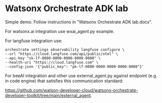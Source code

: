 
# Watsonx Orchestrate ADK lab
Simple demo. Follow instructions in "Watsonx Orchestrate ADK lab.docx".

For watsonx.ai integration use wxai_agent.py example.

For langfuse integration use:

```console
orchestrate settings observability langfuse configure \
--url "https://cloud.langfuse.com/api/public/otel" \
--api-key "sk-lf-0000-0000-0000-0000-0000" \
--health-uri "https://cloud.langfuse.com" \
--config-json '{"public_key": "pk-lf-0000-0000-0000-0000-0000"}'
```

For beeAI integration and other use external_agent.py against endpoint (e.g. in code engine) that satisfies this communication standard:

https://github.com/watson-developer-cloud/watsonx-orchestrate-developer-toolkit/tree/main/external_agent.